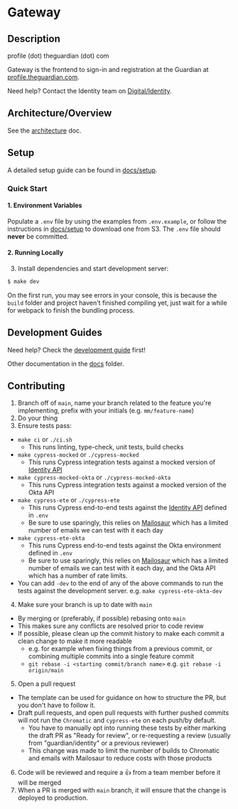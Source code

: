 # Gateway

## Description

profile (dot) theguardian (dot) com

Gateway is the frontend to sign-in and registration at the Guardian at [profile.theguardian.com](https://profile.theguardian.com).

Need help? Contact the Identity team on [Digital/Identity](https://chat.google.com/room/AAAAFdv9gK8).

## Architecture/Overview

See the [architecture](docs/architecture.md) doc.

## Setup

A detailed setup guide can be found in [docs/setup](docs/setup.md).

### Quick Start

#### 1. Environment Variables

Populate a `.env` file by using the examples from `.env.example`, or follow the instructions in [docs/setup](docs/setup.md) to download one from S3.
The `.env` file should **never** be committed.

#### 2. Running Locally

3. Install dependencies and start development server:

```sh
$ make dev
```

On the first run, you may see errors in your console, this is because the `build` folder and project haven't finished compiling yet, just wait for a while for webpack to finish the bundling process.

## Development Guides

Need help? Check the [development guide](docs/development.md) first!

Other documentation in the [docs](docs) folder.

## Contributing

1. Branch off of `main`, name your branch related to the feature you're implementing, prefix with your initials (e.g. `mm/feature-name`)
2. Do your thing
3. Ensure tests pass:

- `make ci` or `./ci.sh`
  - This runs linting, type-check, unit tests, build checks
- `make cypress-mocked` or `./cypress-mocked`
  - This runs Cypress integration tests against a mocked version of [Identity API](https://github.com/guardian/identity)
- `make cypress-mocked-okta` or `./cypress-mocked-okta`
  - This runs Cypress integration tests against a mocked version of the Okta API
- `make cypress-ete` or `./cypress-ete`
  - This runs Cypress end-to-end tests against the [Identity API](https://github.com/guardian/identity) defined in `.env`
  - Be sure to use sparingly, this relies on [Mailosaur](https://mailosaur.com/) which has a limited number of emails we can test with it each day
- `make cypress-ete-okta`
  - This runs Cypress end-to-end tests against the Okta environment defined in `.env`
  - Be sure to use sparingly, this relies on [Mailosaur](https://mailosaur.com/) which has a limited number of emails we can test with it each day, and the Okta API which has a number of rate limits.
- You can add `-dev` to the end of any of the above commands to run the tests against the development server. e.g. `make cypress-ete-okta-dev`

4. Make sure your branch is up to date with `main`

- By merging or (preferably, if possible) rebasing onto `main`
- This makes sure any conflicts are resolved prior to code review
- If possible, please clean up the commit history to make each commit a clean change to make it more readable
  - e.g. for example when fixing things from a previous commit, or combining multiple commits into a single feature commit
  - `git rebase -i <starting commit/branch name>` e.g. `git rebase -i origin/main`

5. Open a pull request

- The template can be used for guidance on how to structure the PR, but you don't have to follow it.
- Draft pull requests, and open pull requests with further pushed commits will not run the `Chromatic` and `cypress-ete` on each push/by default.
  - You have to manually opt into running these tests by either marking the draft PR as "Ready for review", or re-requesting a review (usually from "guardian/identity" or a previous reviewer)
  - This change was made to limit the number of builds to Chromatic and emails with Mailosaur to reduce costs with those products

6. Code will be reviewed and require a 👍 from a team member before it will be merged
7. When a PR is merged with `main` branch, it will ensure that the change is deployed to production.
